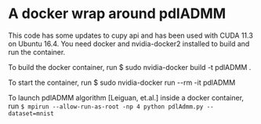 # A docker wrap around pdlADMM 

This code has some updates to cupy api and has been used with CUDA 11.3 on Ubuntu 16.4.
You need docker and nvidia-docker2 installed to build and run the container.


To build the docker container, run 
$ sudo nvidia-docker build -t pdlADMM .

To start the container, run 
$ sudo nvidia-docker run --rm -it pdlADMM

To launch pdlADMM algorithm [Leiguan, et.al.] inside a docker container, run 
`$ mpirun --allow-run-as-root -np 4 python pdlAdmm.py --dataset=mnist`
